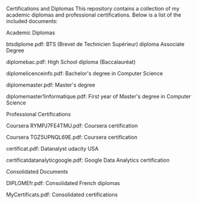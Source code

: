 Certifications and Diplomas This repository contains a collection of my academic diplomas and professional certifications. Below is a list of the included documents:

Academic Diplomas

btsdiplome.pdf: BTS (Brevet de Technicien Supérieur) diploma Associate Degree

diplomebac.pdf: High School diploma (Baccalauréat)

diplomelicenceinfo.pdf: Bachelor's degree in Computer Science

diplomemaster.pdf: Master's degree

diplomemaster1informatique.pdf: First year of Master's degree in Computer Science

Professional Certifications

Coursera RYMPJ7FE4TMU.pdf: Coursera certification

Coursera TGZ5UPNQL69E.pdf: Coursera certification

certificat.pdf: Datanalyst udacity USA

certificatdatanalyticgoogle.pdf: Google Data Analytics certification

Consolidated Documents

DIPLOMEfr.pdf: Consolidated French diplomas

MyCertificats.pdf: Consolidated certifications

